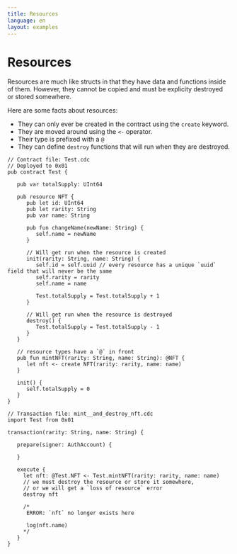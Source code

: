 ```yaml
---
title: Resources
language: en
layout: examples
---
```


# Resources

Resources are much like structs in that they have data and functions inside of them. However, they cannot be copied and must be explicity destroyed or stored somewhere.

Here are some facts about resources:
- They can only ever be created in the contract using the `create` keyword.
- They are moved around using the `<-` operator.
- Their type is prefixed with a `@`
- They can define `destroy` functions that will run when they are destroyed.

```cadence
// Contract file: Test.cdc
// Deployed to 0x01
pub contract Test {

   pub var totalSupply: UInt64

   pub resource NFT {
      pub let id: UInt64
      pub let rarity: String
      pub var name: String

      pub fun changeName(newName: String) {
         self.name = newName
      }
      
      // Will get run when the resource is created
      init(rarity: String, name: String) {
         self.id = self.uuid // every resource has a unique `uuid` field that will never be the same
         self.rarity = rarity
         self.name = name

         Test.totalSupply = Test.totalSupply + 1
      }

      // Will get run when the resource is destroyed
      destroy() {
         Test.totalSupply = Test.totalSupply - 1
      }
   }

   // resource types have a `@` in front
   pub fun mintNFT(rarity: String, name: String): @NFT {
      let nft <- create NFT(rarity: rarity, name: name)
   }

   init() {
      self.totalSupply = 0
   }
}
```

```cadence
// Transaction file: mint__and_destroy_nft.cdc
import Test from 0x01

transaction(rarity: String, name: String) {

   prepare(signer: AuthAccount) {
      
   }

   execute {
     let nft: @Test.NFT <- Test.mintNFT(rarity: rarity, name: name)
     // we must destroy the resource or store it somewhere, 
     // or we will get a `loss of resource` error
     destroy nft

     /*
      ERROR: `nft` no longer exists here
     
      log(nft.name)
     */
   }
}
```